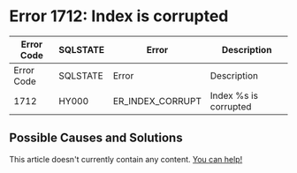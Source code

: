 
# Error 1712: Index is corrupted


| Error Code | SQLSTATE | Error | Description |
| --- | --- | --- | --- |
| Error Code | SQLSTATE | Error | Description |
| 1712 | HY000 | ER_INDEX_CORRUPT | Index %s is corrupted |




## Possible Causes and Solutions


This article doesn't currently contain any content. [You can help!](/kb/en/writing-and-editing-knowledge-base-articles/)

